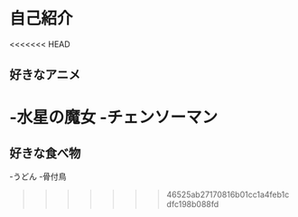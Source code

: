 # 自己紹介

<<<<<<< HEAD
## 好きなアニメ
-水星の魔女
-チェンソーマン
=======
## 好きな食べ物
-うどん
-骨付鳥
>>>>>>> 46525ab27170816b01cc1a4feb1cdfc198b088fd
